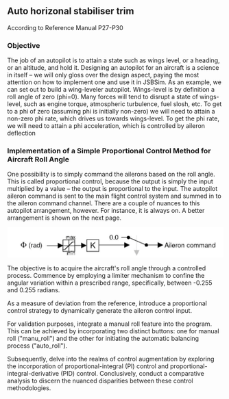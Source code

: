 ## Auto horizonal stabiliser trim

According to Reference Manual P27-P30

### Objective

  The job of an autopilot is to attain a state such as wings level, or a heading, or an altitude, and hold it. Designing an autopilot for an aircraft is a science in itself – we will only gloss over the design aspect, paying the most attention on how to implement one and use it in JSBSim. As an example, we can set out to build a wing-leveler autopilot. Wings-level is by definition a roll angle of zero (phi=0). Many forces will tend to disrupt a state of wings-level, such as engine torque, atmospheric turbulence, fuel slosh, etc. To get to a phi of zero (assuming phi is initially non-zero) we will need to attain a non-zero phi rate, which drives us towards wings-level. To get the phi rate, we will need to attain a phi acceleration, which is controlled by aileron deflection


### Implementation of a Simple Proportional Control Method for Aircraft Roll Angle
  One possibility is to simply command the ailerons based on the roll angle. This is called proportional control, because the output is simply the input multiplied by a value – the output is proportional to the input. The autopilot aileron command is sent to the main flight control system and summed in to the aileron command channel. There are a couple of nuances to this autopilot arrangement, however. For instance, it is always on. A better arrangement is shown on the next page.
  
![image](log/Trim.png)

  The objective is to acquire the aircraft's roll angle through a controlled process. Commence by employing a limiter mechanism to confine the angular variation within a prescribed range, specifically, between -0.255 and 0.255 radians.

As a measure of deviation from the reference, introduce a proportional control strategy to dynamically generate the aileron control input.

For validation purposes, integrate a manual roll feature into the program. This can be achieved by incorporating two distinct buttons: one for manual roll ("manu_roll") and the other for initiating the automatic balancing process ("auto_roll").

Subsequently, delve into the realms of control augmentation by exploring the incorporation of proportional-integral (PI) control and proportional-integral-derivative (PID) control. Conclusively, conduct a comparative analysis to discern the nuanced disparities between these control methodologies.





